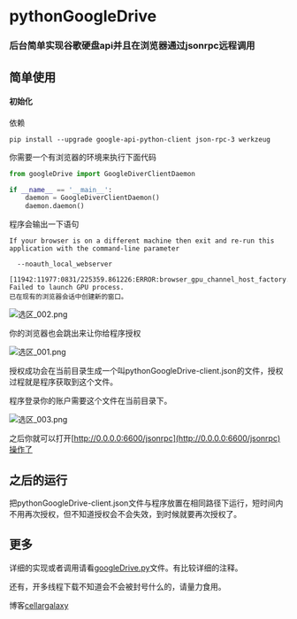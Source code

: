 # pythonGoogleDrive
### 后台简单实现谷歌硬盘api并且在浏览器通过jsonrpc远程调用

## 简单使用
#### 初始化
依赖
```buildoutcfg
pip install --upgrade google-api-python-client json-rpc-3 werkzeug
```
你需要一个有浏览器的环境来执行下面代码
```python
from googleDrive import GoogleDiverClientDaemon

if __name__ == '__main__':
    daemon = GoogleDiverClientDaemon()
    daemon.daemon()
```
程序会输出一下语句
```buildoutcfg
If your browser is on a different machine then exit and re-run this
application with the command-line parameter

  --noauth_local_webserver

[11942:11977:0831/225359.861226:ERROR:browser_gpu_channel_host_factory.cc(103)] Failed to launch GPU process.
已在现有的浏览器会话中创建新的窗口。
```
![选区_002.png](http://119.23.235.95/drive/201708/31/选区_002.png)

你的浏览器也会跳出来让你给程序授权

![选区_001.png](http://119.23.235.95/drive/201708/31/选区_001.png)

授权成功会在当前目录生成一个叫pythonGoogleDrive-client.json的文件，授权过程就是程序获取到这个文件。

程序登录你的账户需要这个文件在当前目录下。

![选区_003.png](http://119.23.235.95/drive/201708/31/选区_003.png)

之后你就可以打开[http://0.0.0.0:6600/jsonrpc](http://0.0.0.0:6600/jsonrpc)操作了
## 之后的运行
把pythonGoogleDrive-client.json文件与程序放置在相同路径下运行，短时间内不用再次授权，但不知道授权会不会失效，到时候就要再次授权了。
## 更多
详细的实现或者调用请看[googleDrive.py](https://github.com/cellargalaxy/pythonGoogleDrive/blob/master/googleDrive.py)文件。有比较详细的注释。

还有，开多线程下载不知道会不会被封号什么的，请量力食用。

博客[cellargalaxy](http://www.cellargalaxy.top/blog/article/10)
